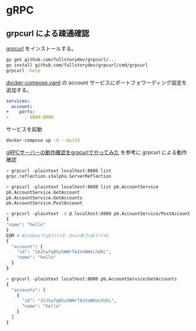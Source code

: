 # gRPC

## grpcurl による疎通確認

[grpcurl](https://github.com/fullstorydev/grpcurl) をインストールする。

```bash
go get github.com/fullstorydev/grpcurl/...
go install github.com/fullstorydev/grpcurl/cmd/grpcurl
grpcurl -help
```

[docker-compose.yaml](../docker-compose.yaml) の account サービスにポートフォワーディング設定を追加する。

```yaml
services:
  account:
+    ports:
+      - 8080:8080
```

サービスを起動

```bash
docker-compose up -d --build
```

[gRPCサーバーの動作確認をgrpcurlでやってみた](https://qiita.com/yukina-ge/items/a84693f01f3f0edba482) を参考に grpcurl による動作確認

```bash
> grpcurl -plaintext localhost:8080 list
grpc.reflection.v1alpha.ServerReflection

> grpcurl -plaintext localhost:8080 list pb.AccountService
pb.AccountService.GetAccount
pb.AccountService.GetAccounts
pb.AccountService.PostAccount

> grpcurl -plaintext -d @ localhost:8080 pb.AccountService/PostAccount
{
"name": "hello"
}
EOM # WindowsではCtrl+Z、Unix系ではCtrl+D
{
  "account": {
    "id": "1hJCwfq0SuSWNrTA1VuNHxLhUkL",
    "name": "hello"
  }
}

> grpcurl -plaintext localhost:8080 pb.AccountService/GetAccounts
{
  "accounts": [
    {
      "id": "1hJCwfq0SuSWNrTA1VuNHxLhUkL",
      "name": "hello"
    }
  ]
}
```
